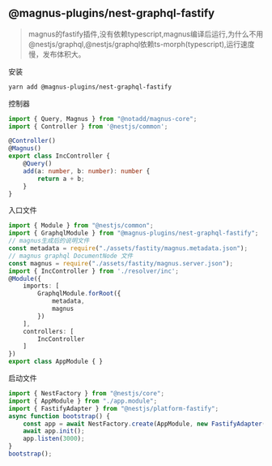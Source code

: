
## @magnus-plugins/nest-graphql-fastify
> magnus的fastify插件,没有依赖typescript,magnus编译后运行,为什么不用@nestjs/graphql,@nestjs/graphql依赖ts-morph(typescript),运行速度慢，发布体积大。

安装
```sh
yarn add @magnus-plugins/nest-graphql-fastify
```
控制器
```ts
import { Query, Magnus } from "@notadd/magnus-core";
import { Controller } from '@nestjs/common';

@Controller()
@Magnus()
export class IncController {
    @Query()
    add(a: number, b: number): number {
        return a + b;
    }
}
```

入口文件
```ts
import { Module } from "@nestjs/common";
import { GraphqlModule } from "@magnus-plugins/nest-graphql-fastify";
// magnus生成后的说明文件
const metadata = require("./assets/fastity/magnus.metadata.json");
// magnus graphql DocumentNode 文件
const magnus = require("./assets/fastity/magnus.server.json");
import { IncController } from './resolver/inc';
@Module({
    imports: [
        GraphqlModule.forRoot({
            metadata,
            magnus
        })
    ],
    controllers: [
        IncController
    ]
})
export class AppModule { }
```
启动文件
```ts
import { NestFactory } from "@nestjs/core";
import { AppModule } from "./app.module";
import { FastifyAdapter } from "@nestjs/platform-fastify";
async function bootstrap() {
    const app = await NestFactory.create(AppModule, new FastifyAdapter());
    await app.init();
    app.listen(3000);
}
bootstrap();
```